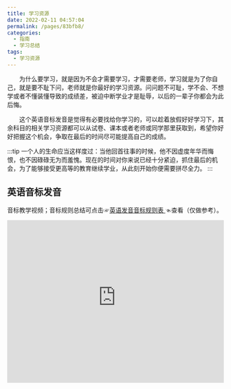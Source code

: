 ```yaml
---
title: 学习资源
date: 2022-02-11 04:57:04
permalink: /pages/83bfb8/
categories:
  - 指南
  - 学习总结
tags:
  - 学习资源
---
```

&emsp;&emsp;为什么要学习，就是因为不会才需要学习，才需要老师，学习就是为了你自己，就是要不耻下问，老师就是你最好的学习资源。问问题不可耻，学不会、不想学或者不懂装懂导致的成绩差，被迫中断学业才是耻辱，以后的一辈子你都会为此后悔。

&emsp;&emsp;这个英语音标发音是觉得有必要找给你学习的，可以趁着放假好好学习下，其余科目的相关学习资源都可以从试卷、课本或者老师或同学那里获取到，希望你好好把握这个机会，争取在最后的时间尽可能提高自己的成绩。

:::tip
一个人的生命应当这样度过：当他回首往事的时候，他不因虚度年华而悔恨，也不因碌碌无为而羞愧。现在的时间对你来说已经十分紧迫，抓住最后的机会，为了能够接受更高等的教育继续学业，从此刻开始你便需要拼尽全力。
:::
## 英语音标发音

音标教学视频<Badge text="周育茹"/>；音标规则总结可点击☞[英语发音音标规则表
](https://zhuanlan.zhihu.com/p/63135532)☜查看（仅做参考）。

<div style="position: relative;width: 100%;height: 0;padding-bottom: 75%;">
<iframe referrerpolicy="no-referrer" allowfullscreen src='https://upos-sz-mirrorkodo.bilivideo.com/upgcxcode/86/59/422225986/422225986-1-160.mp4?e=ig8euxZM2rNcNbRVhwdVhwdlhWdVhwdVhoNvNC8BqJIzNbfq9rVEuxTEnE8L5F6VnEsSTx0vkX8fqJeYTj_lta53NCM=&uipk=5&nbs=1&deadline=1644587695&gen=playurlv2&os=kodobv&oi=3662575268&trid=4b3f0383de104726ac69185ff1461087T&platform=html5&upsig=6c30ed964f3c66a465f532924855e028&uparams=e,uipk,nbs,deadline,gen,os,oi,trid,platform&mid=0&bvc=vod&nettype=0&bw=59634&orderid=0,1&logo=80000000' style="position: absolute;top: 0;left: 0;width: 100%;height: 100%;border: none"></iframe>
</div>
<!--
<video 
style="width:100%"
poster="https://source.renserve.com/assets/img/2022/02/11/2cf7c0a8-8ab8-11ec-aea4-fa163e1211f0.jpg" 
src="https://upos-sz-mirrorkodo.bilivideo.com/upgcxcode/86/59/422225986/422225986-1-160.mp4?e=ig8euxZM2rNcNbRVhwdVhwdlhWdVhwdVhoNvNC8BqJIzNbfq9rVEuxTEnE8L5F6VnEsSTx0vkX8fqJeYTj_lta53NCM=&uipk=5&nbs=1&deadline=1644540194&gen=playurlv2&os=kodobv&oi=837395164&trid=c87e445ee7574e349b5ca14f1535d1deT&platform=html5&upsig=3c62e2f2b641c487affb2aa8dcf426f3&uparams=e,uipk,nbs,deadline,gen,os,oi,trid,platform&mid=0&bvc=vod&nettype=0&bw=59634&orderid=0,1&logo=80000000" type="video/mp4" autoplay="autoplay" controls="controls" loop="-1">
    <p>你的浏览器不支持video标签.</p>
</video>
-->
